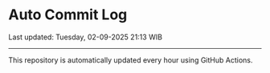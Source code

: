 # Auto Commit Log

Last updated: Tuesday, 02-09-2025 21:13 WIB

---

This repository is automatically updated every hour using GitHub Actions.
